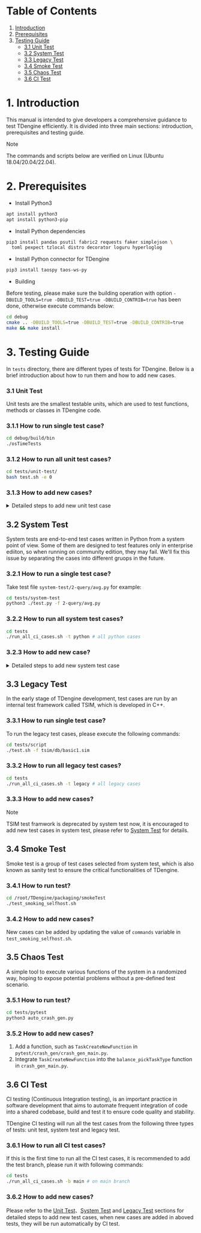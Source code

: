 # Table of Contents

1. [Introduction](#1-introduction)
1. [Prerequisites](#2-prerequisites)
1. [Testing Guide](#3-testing-guide)
    - [3.1 Unit Test](#31-unit-test)
    - [3.2 System Test](#32-system-test)
    - [3.3 Legacy Test](#33-legacy-test)
    - [3.4 Smoke Test](#34-smoke-test)
    - [3.5 Chaos Test](#35-chaos-test)
    - [3.6 CI Test](#36-ci-test)

# 1. Introduction

This manual is intended to give developers a comprehensive guidance to test TDengine efficiently. It is divided into three main sections: introduction, prerequisites and testing guide.

> [!NOTE]
> The commands and scripts below are verified on Linux (Ubuntu 18.04/20.04/22.04).

# 2. Prerequisites

- Install Python3

```bash
apt install python3
apt install python3-pip
```

- Install Python dependencies

```bash
pip3 install pandas psutil fabric2 requests faker simplejson \
  toml pexpect tzlocal distro decorator loguru hyperloglog
```

- Install Python connector for TDengine

```bash
pip3 install taospy taos-ws-py
```

- Building

Before testing, please make sure the building operation with option `-DBUILD_TOOLS=true -DBUILD_TEST=true -DBUILD_CONTRIB=true` has been done, otherwise execute commands below:

```bash
cd debug
cmake .. -DBUILD_TOOLS=true -DBUILD_TEST=true -DBUILD_CONTRIB=true
make && make install
```

# 3. Testing Guide

In `tests` directory, there are different types of tests for TDengine. Below is a brief introduction about how to run them and how to add new cases.

### 3.1 Unit Test

Unit tests are the smallest testable units, which are used to test functions, methods or classes in TDengine code.

### 3.1.1 How to run single test case?

```bash
cd debug/build/bin
./osTimeTests
```

### 3.1.2 How to run all unit test cases?

```bash
cd tests/unit-test/
bash test.sh -e 0
```

### 3.1.3 How to add new cases? 

<details>

<summary>Detailed steps to add new unit test case</summary>

The Google test framwork is used for unit testing to specific function module, please refer to steps below to add a new test case:

##### a. Create test case file and develop the test scripts

In the test directory corresponding to the target function module, create test files in CPP format and write corresponding test cases.

##### b. Update build configuration

Modify the CMakeLists.txt file in this directory to ensure that the new test files are properly included in the compilation process. See the `source/os/test/CMakeLists.txt` file for configuration examples.

##### c. Compile test code

In the root directory of the project, create a compilation directory (e.g., debug), switch to the directory and run CMake commands (e.g., `cmake .. -DBUILD_TEST=1`) to generate a compilation file,

and then run a compilation command (e.g. make) to complete the compilation of the test code. 

##### d. Execute the test program

Find the executable file in the compiled directory(e.g. `TDengine/debug/build/bin/`) and run it.

##### e. Integrate into CI tests

Use the add_test command to add new compiled test cases into CI test collection, ensure that the new added test cases can be run for every build.

</details>

## 3.2 System Test

System tests are end-to-end test cases written in Python from a system point of view. Some of them are designed to test features only in enterprise ediiton, so when running on community edition, they may fail. We'll fix this issue by separating the cases into different gruops in the future.

### 3.2.1 How to run a single test case?

Take test file `system-test/2-query/avg.py` for example:

```bash
cd tests/system-test
python3 ./test.py -f 2-query/avg.py
```

### 3.2.2 How to run all system test cases?

```bash
cd tests
./run_all_ci_cases.sh -t python # all python cases
```

### 3.2.3 How to add new case?

<details>

<summary>Detailed steps to add new system test case</summary>

The Python test framework is developed by TDengine team, and test.py is the test case execution and monitoring of the entry program, Use `python3 ./test.py -h` to view more features.

Please refer to steps below for how to add a new test case:

##### a. Create a test case file and develop the test cases

Create a file in `tests/system-test` containing each functional directory and refer to the use case template `tests/system-test/0-others/test_case_template.py` to add a new test case. 

##### b. Execute the test case 

Ensure the test case execution is successful.

``` bash
cd tests/system-test && python3 ./test.py -f 0-others/test_case_template.py 
```

##### c. Integrate into CI tests

Edit `tests/parallel_test/cases.task` and add the testcase path and executions in the specified format. The third column indicates whether to use Address Sanitizer mode for testing.

```bash
#caseID,rerunTimes,Run with Sanitizer,casePath,caseCommand
,,n,system-test, python3 ./test.py  -f 0-others/test_case_template.py 
```

</details>

## 3.3 Legacy Test

In the early stage of TDengine development, test cases are run by an internal test framework called TSIM, which is developed in C++.

### 3.3.1 How to run single test case?

To run the legacy test cases, please execute the following commands:

```bash
cd tests/script
./test.sh -f tsim/db/basic1.sim
```

### 3.3.2 How to run all legacy test cases?

```bash
cd tests
./run_all_ci_cases.sh -t legacy # all legacy cases
```

### 3.3.3 How to add new cases?

> [!NOTE] 
> TSIM test framwork is deprecated by system test now, it is encouraged to add new test cases in system test, please refer to [System Test](#32-system-test) for details.

## 3.4 Smoke Test

Smoke test is a group of test cases selected from system test, which is also known as sanity test to ensure the critical functionalities of TDengine.

### 3.4.1 How to run test?

```bash
cd /root/TDengine/packaging/smokeTest
./test_smoking_selfhost.sh
```

### 3.4.2 How to add new cases?

New cases can be added by updating the value of `commands` variable in `test_smoking_selfhost.sh`.

## 3.5 Chaos Test

A simple tool to execute various functions of the system in a randomized way, hoping to expose potential problems without a pre-defined test scenario.

### 3.5.1 How to run test?

```bash
cd tests/pytest
python3 auto_crash_gen.py
```

### 3.5.2 How to add new cases?

1. Add a function, such as `TaskCreateNewFunction` in `pytest/crash_gen/crash_gen_main.py`.
2. Integrate `TaskCreateNewFunction` into the `balance_pickTaskType` function in `crash_gen_main.py`.

## 3.6 CI Test

CI testing (Continuous Integration testing), is an important practice in software development that aims to automate frequent integration of code into a shared codebase, build and test it to ensure code quality and stability.

TDengine CI testing will run all the test cases from the following three types of tests: unit test, system test and legacy test.

### 3.6.1 How to run all CI test cases?

If this is the first time to run all the CI test cases, it is recommended to add the test branch, please run it with following commands:

```bash
cd tests
./run_all_ci_cases.sh -b main # on main branch
```

### 3.6.2 How to add new cases?

Please refer to the [Unit Test](#31-unit-test)、[System Test](#32-system-test) and [Legacy Test](#33-legacy-test) sections for detailed steps to add new test cases, when new cases are added in aboved tests, they will be run automatically by CI test.
